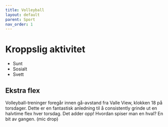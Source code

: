 ```yaml
---
title: Volleyball
layout: default
parent: Sport
nav_order: 1
---
```


# Kroppslig aktivitet
* Sunt
* Sosialt
* Svett

## Ekstra flex
Volleyball-treninger foregår innen gå-avstand fra Valle View, klokken 18 på torsdager.
Dette er en fantastisk anledning til å consistently grinde ut en halvtime flex hver torsdag. Det adder opp!
Hvordan spiser man en hval? En bit av gangen. (mic drop)
